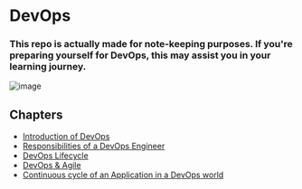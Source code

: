 # DevOps

### This repo is actually made for note-keeping purposes. If you're preparing yourself for DevOps, this may assist you in your learning journey.
![image](https://github.com/whoami-anoint/DevOps/assets/72187543/9bd769cc-39ca-42af-862b-2fcf4fa5756a)

## Chapters
- <a href="1_introduction.md">Introduction of DevOps</a>
- <a href="2_responsibilities.md">Responsibilities of a DevOps Engineer</a>
- <a href="3_lifecycle.md">DevOps Lifecycle</a>
- <a href="4_DevOps_Agile.md">DevOps & Agile</a>
- <a href="5_continuous_cycle.md">Continuous cycle of an Application in a DevOps world</a>
